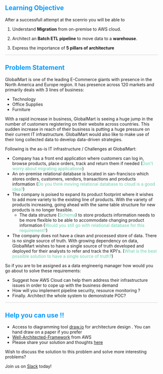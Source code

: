 ## <font color="019aff">Learning Objective</font>

After a successfull attempt at the scenrio you will be able to

1. Understand **Migration** from on-premise to AWS cloud.

2. Architect an **Batch ETL pipeline** to move data to a **warehouse**.

3. Express the importance of **5 pillars of architecture**

<hr style="height:1px;border-width:0;color:#cfcfcf;background-color:#cfcfcf">

## <font color="019aff">Problem Statement</font>

GlobalMart is one of the leading E-Commerce giants with presence in the North America and Europe region. It has presence across 120 markets and primarily deals with 3 lines of business:

* Technology
* Office Supplies
* Furniture

With a rapid increase in business, GlobalMart is seeing a huge jump in the number of customers registering on their website across countries. This sudden increase in reach of their
business is putting a huge pressure on their current IT infrastructure. GlobalMart would also like to make use of their long collected data to develop data-driven strategies.

Following is the as-is IT infrastructure / Challenges at GlobalMart:

* Company has a front end application where customers can log in, browse products, place orders, track and return them if needed (<font color="#66CDAA">Don't worry about migrating applicatione</font>)
* An on-premise relational database is located in san-francisco which stores orders, customers, vendors, transactions and products information (<font color="#66CDAA">Do you think moving relational database to cloud is a good idea?</font>)
* The company is poised to expand its product footprint where it wishes to add more variety to the existing line of products. With the variety of products increasing, going
ahead with the same table structure for new products is no longer feasible.
  * The data structure (<font color="#66CDAA">Schema</font>) to store products information needs to be more flexible to be able to accommodate changing product information (<font color="#66CDAA">Would you still go with relational database for this requirement?</font>)
* The company does not have a clean and processed store of data. There is no single source of truth. With growing dependency on data, GlobalMart wishes to have a single source of truth developed and deployed for their analysts to refer and track the KPI's. (<font color="#66CDAA">What is the best possible solution to have a single source of truth?</font>)

So if you are to be assigned as a data engineerig manager how would you go about to solve these requirements:

* Suggest how AWS Cloud can help them address their infrastructure issues in order to cope up with the business demand
* How will you implement pipeline security, resource monitoring ?
* Finally. Architect the whole system to demonstrate POC?

<hr style="height:1px;border-width:0;color:#cfcfcf;background-color:#cfcfcf">

## <font color="019aff">Help you can use !!</font>

* Access to diagramming tool [draw.io](https://app.diagrams.net/) for architecture design .  You can hand draw on a paper if you prefer
* [Well-Architected-Framework](https://aws.amazon.com/blogs/apn/the-5-pillars-of-the-aws-well-architected-framework/) from AWS
* Please share your solution and thoughts [here](https://forms.gle/wtFEUExpGZFHTM9D6)

Wish to discuss the solution to this problem and solve more interesting problems?

Join us on [Slack](https://join.slack.com/t/mentorclass/shared_invite/zt-cridbd9y-FZxvAZo4fqV5l1YRA3C05A) today!
